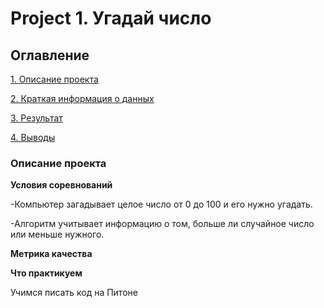 # Project 1.  Угадай число

## Оглавление

[1. Описание проекта ]()

[2. Краткая информация о данных]()

[3. Результат]()

[4. Выводы]()


### Описание проекта

**Условия соревнований**

-Компьютер загадывает целое число от 0 до 100 и его нужно угадать. 

-Алгоритм учитывает информацию о том, больше ли случайное число или меньше нужного.

**Метрика качества**

**Что практикуем**

Учимся писать код на Питоне